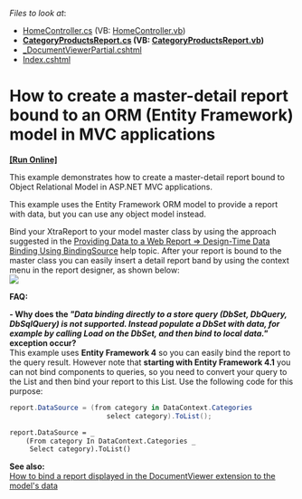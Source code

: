 <!-- default file list -->
*Files to look at*:

* [HomeController.cs](./CS/E5059/Controllers/HomeController.cs) (VB: [HomeController.vb](./VB/E5059/Controllers/HomeController.vb))
* **[CategoryProductsReport.cs](./CS/E5059/Reports/CategoryProductsReport.cs) (VB: [CategoryProductsReport.vb](./VB/E5059/Reports/CategoryProductsReport.vb))**
* [_DocumentViewerPartial.cshtml](./CS/E5059/Views/Home/_DocumentViewerPartial.cshtml)
* [Index.cshtml](./CS/E5059/Views/Home/Index.cshtml)
<!-- default file list end -->
# How to create a master-detail report bound to an ORM (Entity Framework) model in MVC applications
<!-- run online -->
**[[Run Online]](https://codecentral.devexpress.com/e5059)**
<!-- run online end -->


<p>This example demonstrates how to create a master-detail report bound to Object Relational Model in ASP.NET MVC applications.</p><p>This example uses the Entity Framework ORM model to provide a report with data, but you can use any object model instead.</p><p>Bind your XtraReport to your model master class by using the approach suggested in the <a href="http://documentation.devexpress.com/#XtraReports/CustomDocument5194/BindingSource"><u>Providing Data to a Web Report => Design-Time Data Binding Using BindingSource</u></a> help topic. After your report is bound to the master class you can easily insert a detail report band by using the context menu in the report designer, as shown below:<br />
<img src="https://raw.githubusercontent.com/DevExpress-Examples/how-to-create-a-master-detail-report-bound-to-an-orm-entity-framework-model-in-mvc-applicati-e5059/14.1.3+/media/0bbb7d38-57bd-4c62-a7c9-9b4fe5f53d65.png"></p><p><strong>FAQ:</strong></p><p><strong>- Why does the </strong><strong><i>"Data binding directly to a store query (DbSet, DbQuery, DbSqlQuery) is not supported. Instead populate a DbSet with data, for example by calling Load on the DbSet, and then bind to local data."</i></strong><strong> exception occur?<br />
</strong>This example uses <strong>Entity Framework 4</strong> so you can easily bind the report to the query result. However note that <strong>starting with Entity Framework 4.1</strong> you can not bind components to queries, so you need to convert your query to the List and then bind your report to this List. Use the following code for this purpose:</p>

```cs
report.DataSource = (from category in DataContext.Categories
                        select category).ToList();

```

<p> </p>

```vb
report.DataSource = _
    (From category In DataContext.Categories _
     Select category).ToList()

```

<p><strong>See also:</strong><br />
<a href="https://www.devexpress.com/Support/Center/p/E5023">How to bind a report displayed in the DocumentViewer extension to the model's data</a></p>

<br/>


